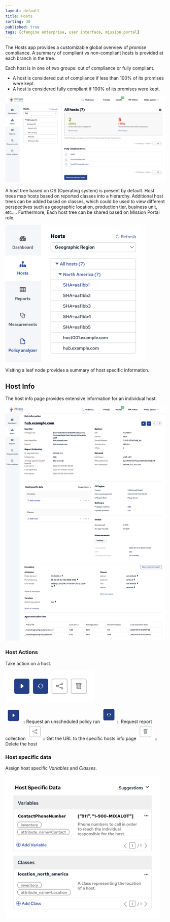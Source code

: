 ```yaml
---
layout: default
title: Hosts
sorting: 30
published: true
tags: [cfengine enterprise, user interface, mission portal]
---
```


The Hosts app provides a customizable global overview of _promise_ compliance. A summary of compliant vs non-compliant hosts is provided at each branch in the tree.

Each host is in one of two groups: out of compliance or fully compliant.

* A host is considered out of compliance if less than 100% of its promises were kept.
* A host is considered fully compliant if 100% of its promises were kept.

<img src="Hosts-app-overview.png" alt="Hosts app overview" width="700px">

A host tree based on OS (Operating system) is present by default. Host trees map hosts based on reported classes into a hierarchy. Additional host trees can be added based on classes, which could be used to view different perspectives such as geographic location, production tier, business unit, etc.... Furthermore, Each host tree can be shared based on Mission Portal role.

<img src="Hosts-app-custom-tree-geographic-region.png" alt="Hosts app custom tree for geographic region" width="439px">

Visiting a leaf node provides a summary of host specific information.

## Host Info ##

The host info page provides extensive information for an individual host.

<img src="Host-info-page.png" alt="Host info page" width="700px">

### Host Actions ###

Take action on a host.

<img src="host-action-buttons.png" alt="Host action buttons" width="280px">

<img src="host-info-run-agent.png" alt="Run agent" width="50px"> :: Request an unscheduled policy run
<img src="host-info-collect-reports.png" alt="Collect reports" width="50px">:: Request report collection
<img src="host-info-get-url.png" alt="Get URL" width="50px">:: Get the URL to the specific hosts info page
<img src="host-info-delete-host.png" alt="Delete host" width="50px"> :: Delete the host

### Host specific data ###

Assign host specific _Variables_ and _Classes_.

<img src="host-specific-data.png" alt="Host specific data" width="488px">
